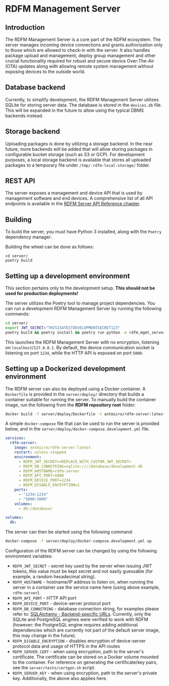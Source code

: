 # RDFM Management Server

## Introduction

The RDFM Management Server is a core part of the RDFM ecosystem. The server manages incoming device connections and grants authorization only to those which are allowed to check-in with the server.
It also handles package upload and management, deploy group management and other crucial functionality required for robust and secure device Over-The-Air (OTA) updates along with allowing remote system management without exposing devices to the outside world.

## Database backend

Currently, to simplify development, the RDFM Management Server utilizes SQLite for storing server data. The database is stored in the `devices.db` file. This will be expanded in the future to allow using the typical DBMS backends instead.

## Storage backend

Uploading packages is done by utilizing a storage backend. In the near future, more backends will be added that will allow storing packages in configurable bucket storage (such as S3 or GCP). For development purposes, a local storage backend is available that stores all uploaded packages to a temporary file under `/tmp/.rdfm-local-storage/` folder.

## REST API

The server exposes a management and device API that is used by management software and end devices. A comprehensive list of all API endpoints is available in the [RDFM Server API Reference chapter](api.rst).

## Building

To build the server, you must have Python 3 installed, along with the `Poetry` dependency manager.

Building the wheel can be done as follows:

```
cd server/
poetry build
```

## Setting up a development environment

This section pertains only to the development setup. **This should not be used for production deployments!**

The server utilizes the Poetry tool to manage project dependencies.
You can run a development RDFM Management Server by running the following commands:

```bash
cd server/
export JWT_SECRET="THISISATESTDEVELOPMENTSECRET123"
poetry build && poetry install && poetry run python -m rdfm_mgmt_server -no_ssl
```

This launches the RDFM Management Server with no encryption, listening on `localhost`/`127.0.0.1`. By default, the device communication socket is listening on port `1234`, while the HTTP API is exposed on port `5000`.

## Setting up a Dockerized development environment

The RDFM server can also be deployed using a Docker container.
A `Dockerfile` is provided in the `server/deploy/` directory that builds a container suitable for running the server.
To manually build the container image, run the following from the **RDFM repository root** folder:

```bash
docker build -f server/deploy/Dockerfile -t antmicro/rdfm-server:latest .
```

A simple `docker-compose` file that can be used to run the server is provided below, and in the `server/deploy/docker-compose.development.yml` file.

```yaml
services:
  rdfm-server:
    image: antmicro/rdfm-server:latest
    restart: unless-stopped
    environment:
      - RDFM_JWT_SECRET=<REPLACE_WITH_CUSTOM_JWT_SECRET>
      - RDFM_DB_CONNSTRING=sqlite:////database/development.db
      - RDFM_HOSTNAME=rdfm-server
      - RDFM_API_PORT=5000
      - RDFM_DEVICE_PORT=1234
      - RDFM_DISABLE_ENCRYPTION=1
    ports:
      - "1234:1234"
      - "5000:5000"
    volumes:
      - db:/database/

volumes:
  db:
```

The server can then be started using the following command:

```bash
docker-compose -f server/deploy/docker-compose.development.yml up
```

Configuration of the RDFM server can be changed by using the following environment variables:

- `RDFM_JWT_SECRET` - secret key used by the server when issuing JWT tokens, this value must be kept secret and not easily guessable (for example, a random hexadecimal string).
- `RDFM_HOSTNAME` - hostname/IP address to listen on, when running the server in a container use the service name here (using above example, `rdfm-server`).
- `RDFM_API_PORT` - HTTP API port
- `RDFM_DEVICE_PORT` - device-server protocol port
- `RDFM_DB_CONNSTRING` - database connection string, for examples please refer to: [SQLAlchemy - Backend-specific URLs](https://docs.sqlalchemy.org/en/20/core/engines.html#backend-specific-urls). Currently, only the SQLite and PostgreSQL engines were verified to work with RDFM (however: the PostgreSQL engine requires adding additional dependencies which are currently not part of the default server image, this may change in the future).
- `RDFM_DISABLE_ENCRYPTION` - disables encryption of device-server protocol data and usage of HTTPS in the API routes
- `RDFM_SERVER_CERT` - when using encryption, path to the server's certificate. The certificate can be stored on a Docker volume mounted to the container. For reference on generating the certificate/key pairs, see the `server/tests/certgen.sh` script.
- `RDFM_SERVER_KEY` - when using encryption, path to the server's private key. Additionally, the above also applies here.

